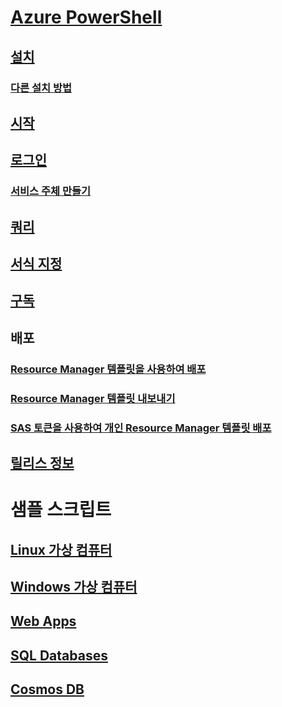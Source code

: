 <a id="azure-powershelloverviewmd" class="xliff"></a>
# [Azure PowerShell](../overview.md)
<a id="installinstall-azurerm-psmd" class="xliff"></a>
## [설치](install-azurerm-ps.md)
<a id="other-installation-methodsother-installmd" class="xliff"></a>
### [다른 설치 방법](../other-install.md)
<a id="get-startedget-started-azurepsmd" class="xliff"></a>
## [시작](../get-started-azureps.md)
<a id="log-inauthenticate-azurepsmd" class="xliff"></a>
## [로그인](../authenticate-azureps.md)
<a id="create-a-service-principalcreate-azure-service-principal-azurepsmd" class="xliff"></a>
### [서비스 주체 만들기](../create-azure-service-principal-azureps.md)
<a id="queriesqueries-azurepsmd" class="xliff"></a>
## [쿼리](../queries-azureps.md)
<a id="formattingformatting-outputmd" class="xliff"></a>
## [서식 지정](../formatting-output.md)
<a id="subscriptionsmanage-subscriptions-azurepsmd" class="xliff"></a>
## [구독](../manage-subscriptions-azureps.md)

<a id="deploy" class="xliff"></a>
## 배포
<a id="deploy-using-resource-manager-templateshttpsdocsmicrosoftcomen-usazureazure-resource-managerresource-group-template-deploy" class="xliff"></a>
### [Resource Manager 템플릿을 사용하여 배포](https://docs.microsoft.com/en-us/azure/azure-resource-manager/resource-group-template-deploy)
<a id="export-resource-manager-templateshttpsdocsmicrosoftcomen-usazureazure-resource-managerresource-manager-export-template-powershell" class="xliff"></a>
### [Resource Manager 템플릿 내보내기](https://docs.microsoft.com/en-us/azure/azure-resource-manager/resource-manager-export-template-powershell)
<a id="deploy-private-resource-manager-template-with-sas-tokenhttpsdocsmicrosoftcomen-usazureazure-resource-managerresource-manager-powershell-sas-token" class="xliff"></a>
### [SAS 토큰을 사용하여 개인 Resource Manager 템플릿 배포](https://docs.microsoft.com/en-us/azure/azure-resource-manager/resource-manager-powershell-sas-token)

<a id="release-notesrelease-notes-azurepsmd" class="xliff"></a>
## [릴리스 정보](release-notes-azureps.md)

<a id="sample-scripts" class="xliff"></a>
# 샘플 스크립트
<a id="linux-virtual-machineshttpsdocsmicrosoftcomen-usazurevirtual-machineslinuxpowershell-samplestoc2fpowershell2fmodule2ftocjson" class="xliff"></a>
## [Linux 가상 컴퓨터](https://docs.microsoft.com/en-us/azure/virtual-machines/linux/powershell-samples?toc=%2fpowershell%2fmodule%2ftoc.json)
<a id="windows-virtual-machineshttpsdocsmicrosoftcomen-usazurevirtual-machineswindowspowershell-samplestoc2fpowershell2fmodule2ftocjson" class="xliff"></a>
## [Windows 가상 컴퓨터](https://docs.microsoft.com/en-us/azure/virtual-machines/windows/powershell-samples?toc=%2fpowershell%2fmodule%2ftoc.json)
<a id="web-appshttpsdocsmicrosoftcomazureapp-service-webapp-service-powershell-samplestoc2fpowershell2fmodule2ftocjson" class="xliff"></a>
## [Web Apps](https://docs.microsoft.com/azure/app-service-web/app-service-powershell-samples?toc=%2fpowershell%2fmodule%2ftoc.json)
<a id="sql-databaseshttpsdocsmicrosoftcomazuresql-databasesql-database-powershell-samplestoc2fpowershell2fmodule2ftocjson" class="xliff"></a>
## [SQL Databases](https://docs.microsoft.com/azure/sql-database/sql-database-powershell-samples?toc=%2fpowershell%2fmodule%2ftoc.json)
<a id="cosmos-dbhttpsdocsmicrosoftcomazurecosmos-dbpowershell-samplestoc2fpowershell2fmodules2ftocjson" class="xliff"></a>
## [Cosmos DB](https://docs.microsoft.com/azure/cosmos-db/powershell-samples?toc=%2fpowershell%2fmodules%2ftoc.json)
